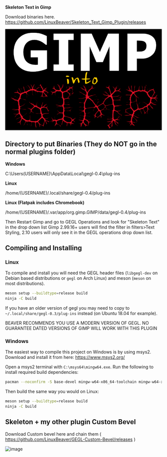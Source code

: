 **Skeleton Text in Gimp**

Download binaries here.
https://github.com/LinuxBeaver/Skeleton_Text_Gimp_Plugin/releases

![image preview](preview.png)

## Directory to put Binaries (They do NOT go in the normal plugins folder)

**Windows**

 C:\Users\(USERNAME)\AppData\Local\gegl-0.4\plug-ins
 
 **Linux** 

 /home/(USERNAME)/.local/share/gegl-0.4/plug-ins
 
 **Linux (Flatpak includes Chromebook)**

 /home/(USERNAME)/.var/app/org.gimp.GIMP/data/gegl-0.4/plug-ins

Then Restart Gimp and go to GEGL Operations and look for "Skeleton Text" in the drop down list
Gimp 2.99.16+ users will find the filter in filters>Text Styling, 2.10 
users will only see it in the GEGL operations drop down list.


## Compiling and Installing

### Linux

To compile and install you will need the GEGL header files (`libgegl-dev` on
Debian based distributions or `gegl` on Arch Linux) and meson (`meson` on
most distributions).

```bash
meson setup --buildtype=release build
ninja -C build

```

If you have an older version of gegl you may need to copy to `~/.local/share/gegl-0.3/plug-ins`
instead (on Ubuntu 18.04 for example).

BEAVER RECOMMENDS YOU USE A MODERN VERSION OF GEGL. NO GUARANTEE DATED VERSIONS OF GIMP WILL WORK WITH THIS PLUGIN 

### Windows

The easiest way to compile this project on Windows is by using msys2.  Download
and install it from here: https://www.msys2.org/

Open a msys2 terminal with `C:\msys64\mingw64.exe`.  Run the following to
install required build dependencies:

```bash
pacman --noconfirm -S base-devel mingw-w64-x86_64-toolchain mingw-w64-x86_64-meson mingw-w64-x86_64-gegl
```

Then build the same way you would on Linux:

```bash
meson setup --buildtype=release build
ninja -C build
```
## Skeleton + my other plugin Custom Bevel
Download Custom bevel here and chain them ( https://github.com/LinuxBeaver/GEGL-Custom-Bevel/releases )

![image](https://github.com/LinuxBeaver/Skeleton_Text_Gimp_Plugin/assets/78667207/774a084d-7032-4120-b77a-8e090fd119ac)




